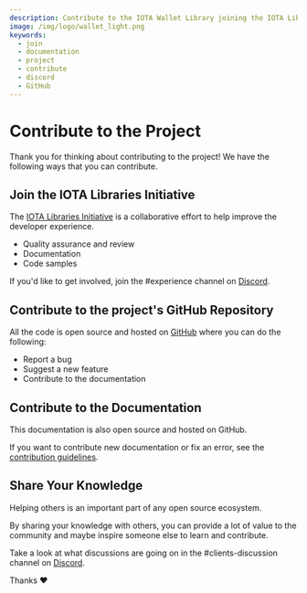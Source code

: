 ```yaml
---
description: Contribute to the IOTA Wallet Library joining the IOTA Libraries Initiative, contributing to the official GitHub repository or sharing your knowledge on Discord.
image: /img/logo/wallet_light.png
keywords:
  - join
  - documentation
  - project
  - contribute
  - discord
  - GitHub
---
```


# Contribute to the Project

Thank you for thinking about contributing to the project! We have the following ways that you can contribute.

## Join the IOTA Libraries Initiative

The [IOTA Libraries Initiative](https://github.com/iota-community/X-Team_IOTA_Libraries) is a collaborative effort to help improve the developer experience.

- Quality assurance and review
- Documentation
- Code samples

If you'd like to get involved, join the #experience channel on [Discord](https://discord.iota.org).

## Contribute to the project's GitHub Repository

All the code is open source and hosted on [GitHub](https://github.com/iotaledger/wallet.rs) where you can do the following:

- Report a bug
- Suggest a new feature
- Contribute to the documentation

## Contribute to the Documentation

This documentation is also open source and hosted on GitHub.

If you want to contribute new documentation or fix an error, see the [contribution guidelines](https://github.com/iotaledger/documentation/blob/develop/.github/CONTRIBUTING.md).

## Share Your Knowledge

Helping others is an important part of any open source ecosystem.

By sharing your knowledge with others, you can provide a lot of value to the community and maybe inspire someone else to learn and contribute.

Take a look at what discussions are going on in the #clients-discussion channel on [Discord](https://discord.iota.org).

Thanks :heart:
